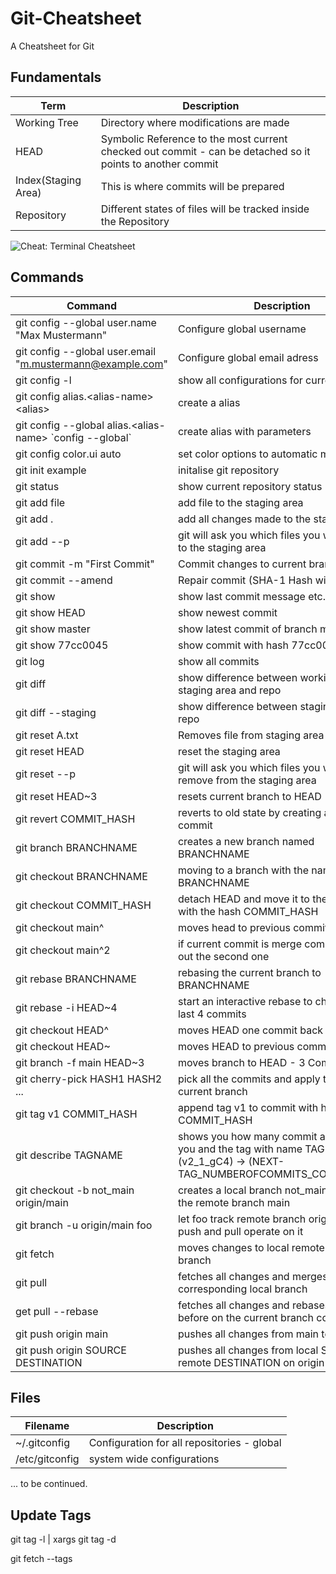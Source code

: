 # Git-Cheatsheet
A Cheatsheet for Git 

## Fundamentals
| Term | Description |
| ----------- | ----------- |
| Working Tree | Directory where modifications are made |
| HEAD | Symbolic Reference to the most current checked out commit - can be detached so it points to another commit |
| Index(Staging Area) | This is where commits will be prepared |
| Repository | Different states of files will be tracked inside the Repository |

![Cheat: Terminal Cheatsheet](https://github.com/SebastianBoldt/Git-Cheatsheet/blob/e12a338944a5ca89aae5298119f7c96a81f52e8f/Images/index.png?raw=true)

## Commands 

| Command | Description |
| ----------- | ----------- |
| git config --global user.name "Max Mustermann" | Configure global username |
| git config --global user.email "m.mustermann@example.com" | Configure global email adress |
| git config -l | show all configurations for current repo |
| git config alias.\<alias-name\> \<alias\> | create a alias |
| git config --global alias.\<alias-name\> \`config --global\` | create alias with parameters |
| git config color.ui auto | set color options to automatic mode |
| git init example  | initalise git repository |
| git status | show current repository status |
| git add file | add file to the staging area|
| git add . | add all changes made to the staging area |
| git add --p | git will ask you which files you want to add to the staging area |
| git commit -m "First Commit" | Commit changes to current branch |
| git commit --amend | Repair commit (SHA-1 Hash will change) |
| git show | show last commit message etc. |
| git show HEAD | show newest commit |
| git show master | show latest commit of branch master |
| git show 77cc0045 | show commit with hash 77cc0045 |
| git log | show all commits |
| git diff | show difference between working tree, staging area and repo |
| git diff --staging | show difference between staging area and repo |
| git reset A.txt | Removes file from staging area |
| git reset HEAD | reset the staging area  |
| git reset --p | git will ask you which files you want to remove from the staging area |
| git reset HEAD~3 | resets current branch to HEAD - 3 Commit |
| git revert COMMIT_HASH | reverts to old state by creating a new commit |
| git branch BRANCHNAME | creates a new branch named BRANCHNAME |
| git checkout BRANCHNAME | moving to a branch with the name BRANCHNAME |
| git checkout COMMIT_HASH | detach HEAD and move it to the commit with the hash COMMIT_HASH |
| git checkout main^ | moves head to previous commit |
| git checkout main^2 | if current commit is merge commit it checks out the second one | 
| git rebase BRANCHNAME | rebasing the current branch to BRANCHNAME |
| git rebase -i HEAD~4 | start an interactive rebase to change the last 4 commits |
| git checkout HEAD^ | moves HEAD one commit back in time |
| git checkout HEAD~ | moves HEAD to previous commit |
| git branch -f main HEAD~3 | moves branch to HEAD - 3 Commit |
| git cherry-pick HASH1 HASH2 ... | pick all the commits and apply them to the current branch |
| git tag v1 COMMIT_HASH | append tag v1 to commit with hash COMMIT_HASH |
| git describe TAGNAME | shows you how many commit are between you and the tag with name TAGNAME (v2_1_gC4) -> (NEXT-TAG_NUMBEROFCOMMITS_COMMITHASH) |
| git checkout -b not_main origin/main | creates a local branch not_main that tracks the remote branch main |
| git branch -u origin/main foo | let foo track remote branch origin/main so push and pull operate on it |
| git fetch | moves changes to local remote tracking branch |
| git pull | fetches all changes and merges them in corresponding local branch |
| get pull --rebase | fetches all changes and rebases them before on the current branch commits |
| git push origin main | pushes all changes from main to origin main |
| git push origin SOURCE DESTINATION | pushes all changes from local SOURCE to remote DESTINATION on origin |
## Files

| Filename | Description |
| ----------- | ----------- |
| ~/.gitconfig  | Configuration for all repositories - global |
| /etc/gitconfig | system wide configurations |

... to be continued.

## Update Tags

git tag -l | xargs git tag -d

git fetch --tags
